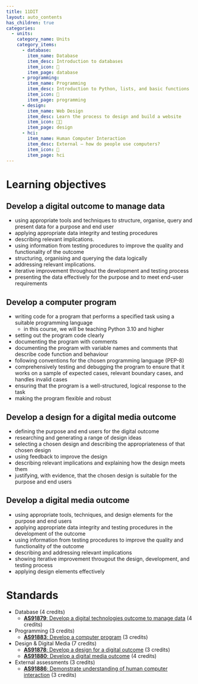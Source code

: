 ```yaml
---
title: 11DIT
layout: auto_contents
has_children: true
categories:
  - units:
    category_name: Units
    category_items:
      - database:
        item_name: Database
        item_desc: Introduction to databases
        item_icon: 💾
        item_page: database
      - programming:
        item_name: Programming
        item_desc: Introduction to Python, lists, and basic functions
        item_icon: 🐍
        item_page: programming
      - design:
        item_name: Web Design
        item_desc: Learn the process to design and build a website
        item_icon: 🧑‍🎨
        item_page: design
      - hci:
        item_name: Human Computer Interaction
        item_desc: External — how do people use computers?
        item_icon: 🚪
        item_page: hci
---
```


# Learning objectives

## Develop a digital outcome to manage data

- using appropriate tools and techniques to structure, organise, query and present data for a purpose and end user 
- applying appropriate data integrity and testing procedures 
- describing relevant implications. 
- using information from testing procedures to improve the quality and functionality of the outcome 
- structuring, organising and querying the data logically 
- addressing relevant implications. 
- iterative improvement throughout the development and testing process 
- presenting the data effectively for the purpose and to meet end-user requirements

## Develop a computer program

- writing code for a program that performs a specified task using a suitable
programming language
    - in this course, we will be teaching Python 3.10 and higher
- setting out the program code clearly
- documenting the program with comments
- documenting the program with variable names and comments that describe code
function and behaviour
- following conventions for the chosen programming language (PEP-8)
- comprehensively testing and debugging the program to ensure that it works on a sample of expected cases, relevant boundary cases, and handles invalid cases
- ensuring that the program is a well-structured, logical response to the task
- making the program flexible and robust

## Develop a design for a digital media outcome

- defining the purpose and end users for the digital outcome
- researching and generating a range of design ideas
- selecting a chosen design and describing the appropriateness of that chosen design
- using feedback to improve the design
- describing relevant implications and explaining how the design meets them
- justifying, with evidence, that the chosen design is suitable for the purpose and end users

## Develop a digital media outcome

- using appropriate tools, techniques, and design elements for the purpose and end users
- applying appropriate data integrity and testing procedures in the development of the outcome
- using information from testing procedures to improve the quality and functionality of the outcome
- describing and addressing relevant implications
- showing iterative improvement througout the design, development, and testing process
- applying design elements effectively

# Standards

- Database (4 credits)
  - [**AS91879**: Develop a digital technologies outcome to manage data](https://www.nzqa.govt.nz/nqfdocs/ncea-resource/achievements/2019/as91879.pdf) (4 credits)
- Programming (3 credits)
  - [**AS91883**: Develop a computer program](https://www.nzqa.govt.nz/nqfdocs/ncea-resource/achievements/2019/as91883.pdf) (3 credits)
- Design & Digital Media (7 credits)
  - [**AS91878**: Develop a design for a digital outcome](https://www.nzqa.govt.nz/nqfdocs/ncea-resource/achievements/2019/as91878.pdf) (3 credits)
  - [**AS91880**: Develop a digital media outcome](https://www.nzqa.govt.nz/nqfdocs/ncea-resource/achievements/2019/as91880.pdf) (4 credits)
- External assessments (3 credits)
  - [**AS91886**: Demonstrate understanding of human computer interaction](https://www.nzqa.govt.nz/nqfdocs/ncea-resource/achievements/2019/as91886.pdf) (3 credits)